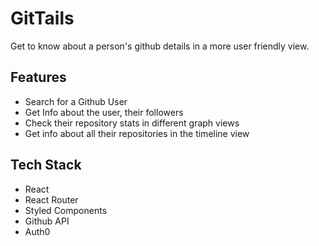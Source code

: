 # GitTails

Get to know about a person's github details in a more user friendly view.

## Features

- Search for a Github User
- Get Info about the user, their followers
- Check their repository stats in different graph views
- Get info about all their repositories in the timeline view

## Tech Stack

- React
- React Router
- Styled Components
- Github API
- Auth0
